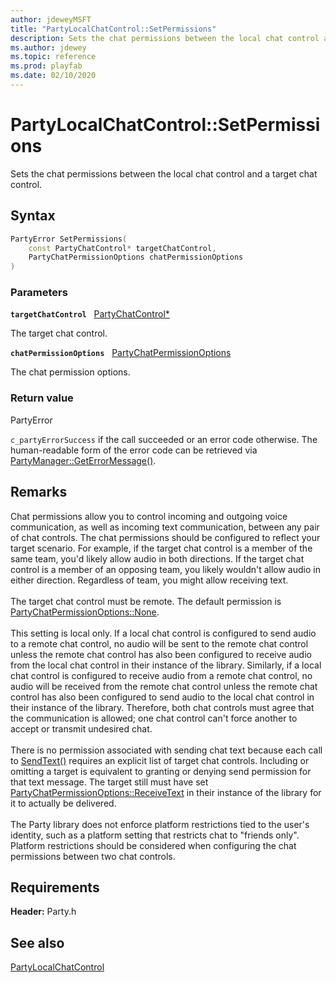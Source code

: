 ```yaml
---
author: jdeweyMSFT
title: "PartyLocalChatControl::SetPermissions"
description: Sets the chat permissions between the local chat control and a target chat control.
ms.author: jdewey
ms.topic: reference
ms.prod: playfab
ms.date: 02/10/2020
---
```


# PartyLocalChatControl::SetPermissions  

Sets the chat permissions between the local chat control and a target chat control.  

## Syntax  
  
```cpp
PartyError SetPermissions(  
    const PartyChatControl* targetChatControl,  
    PartyChatPermissionOptions chatPermissionOptions  
)  
```  
  
### Parameters  
  
**`targetChatControl`** &nbsp; [PartyChatControl*](../../PartyChatControl/partychatcontrol.md)  
  
The target chat control.  
  
**`chatPermissionOptions`** &nbsp; [PartyChatPermissionOptions](../../../enums/partychatpermissionoptions.md)  
  
The chat permission options.  
  
  
### Return value  
PartyError
  
```c_partyErrorSuccess``` if the call succeeded or an error code otherwise. The human-readable form of the error code can be retrieved via [PartyManager::GetErrorMessage()](../../PartyManager/methods/partymanager_geterrormessage.md).
  
## Remarks  
  
Chat permissions allow you to control incoming and outgoing voice communication, as well as incoming text communication, between any pair of chat controls. The chat permissions should be configured to reflect your target scenario. For example, if the target chat control is a member of the same team, you'd likely allow audio in both directions. If the target chat control is a member of an opposing team, you likely wouldn't allow audio in either direction. Regardless of team, you might allow receiving text. <br /><br /> The target chat control must be remote. The default permission is [PartyChatPermissionOptions::None](../../../enums/partychatpermissionoptions.md).   <br /><br /> This setting is local only. If a local chat control is configured to send audio to a remote chat control, no audio will be sent to the remote chat control unless the remote chat control has also been configured to receive audio from the local chat control in their instance of the library. Similarly, if a local chat control is configured to receive audio from a remote chat control, no audio will be received from the remote chat control unless the remote chat control has also been configured to send audio to the local chat control in their instance of the library. Therefore, both chat controls must agree that the communication is allowed; one chat control can't force another to accept or transmit undesired chat.   <br /><br /> There is no permission associated with sending chat text because each call to [SendText()](partylocalchatcontrol_sendtext.md) requires an explicit list of target chat controls. Including or omitting a target is equivalent to granting or denying send permission for that text message. The target still must have set [PartyChatPermissionOptions::ReceiveText](../../../enums/partychatpermissionoptions.md) in their instance of the library for it to actually be delivered.   <br /><br /> The Party library does not enforce platform restrictions tied to the user's identity, such as a platform setting that restricts chat to "friends only". Platform restrictions should be considered when configuring the chat permissions between two chat controls.
  
## Requirements  
  
**Header:** Party.h
  
## See also  
[PartyLocalChatControl](../partylocalchatcontrol.md)  

  
  
